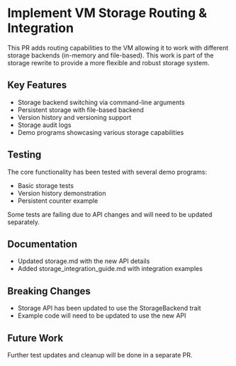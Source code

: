 # Implement VM Storage Routing & Integration

This PR adds routing capabilities to the VM allowing it to work with different storage backends (in-memory and file-based). This work is part of the storage rewrite to provide a more flexible and robust storage system.

## Key Features

- Storage backend switching via command-line arguments
- Persistent storage with file-based backend
- Version history and versioning support
- Storage audit logs 
- Demo programs showcasing various storage capabilities

## Testing

The core functionality has been tested with several demo programs:
- Basic storage tests
- Version history demonstration
- Persistent counter example

Some tests are failing due to API changes and will need to be updated separately.

## Documentation

- Updated storage.md with the new API details
- Added storage_integration_guide.md with integration examples

## Breaking Changes

- Storage API has been updated to use the StorageBackend trait
- Example code will need to be updated to use the new API

## Future Work

Further test updates and cleanup will be done in a separate PR. 